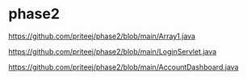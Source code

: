 # phase2

https://github.com/priteej/phase2/blob/main/Array1.java

https://github.com/priteej/phase2/blob/main/LoginServlet.java

https://github.com/priteej/phase2/blob/main/AccountDashboard.java
